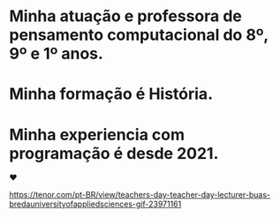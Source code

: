 # Minha atuação e professora de pensamento computacional do 8º, 9º e 1º anos.
# Minha formação é História.
# Minha experiencia com programação é desde 2021.
♥️

https://tenor.com/pt-BR/view/teachers-day-teacher-day-lecturer-buas-bredauniversityofappliedsciences-gif-23971161
